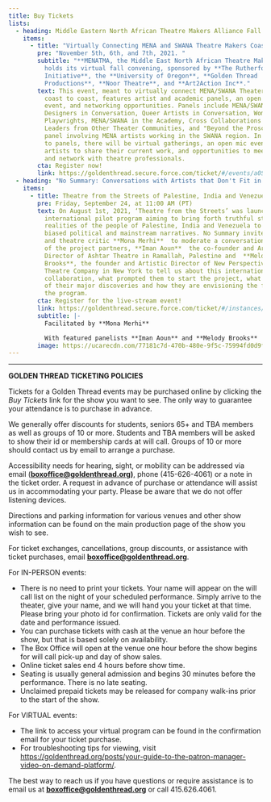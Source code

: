 ```yaml
---
title: Buy Tickets
lists:
  - heading: Middle Eastern North African Theatre Makers Alliance Fall Convening
    items:
      - title: "Virtually Connecting MENA and SWANA Theatre Makers Coast to Coast "
        pre: "November 5th, 6th, and 7th, 2021. "
        subtitle: "**MENATMA, the Middle East North African Theatre Makers Alliance**,
          holds its virtual fall convening, sponsored by **The Rutherford
          Initiative**, the **University of Oregon**, **Golden Thread
          Productions**, **Noor Theatre**, and **Art2Action Inc**."
        text: This event, meant to virtually connect MENA/SWANA Theater Makers from
          coast to coast, features artist and academic panels, an open mic
          event, and networking opportunities. Panels include MENA/SWANA
          Designers in Conversation, Queer Artists in Conversation, Women
          Playwrights, MENA/SWANA in the Academy, Cross Collaborations with
          Leaders from Other Theater Communities, and "Beyond the Proscenium," a
          panel involving MENA artists working in the SWANA region. In addition
          to panels, there will be virtual gatherings, an open mic event for
          artists to share their current work, and opportunities to meet
          and network with theatre professionals.
        cta: Register now!
        link: https://goldenthread.secure.force.com/ticket/#/events/a0S3Z000007YzcbUAC
  - heading: "No Summary: Conversations with Artists that Don't Fit in a Box!"
    items:
      - title: Theatre from the Streets of Palestine, India and Venezuela
        pre: Friday, September 24, at 11:00 AM (PT)
        text: On August 1st, 2021, ‘Theatre from the Streets’ was launched as an
          international pilot program aiming to bring forth truthful stories and
          realities of the people of Palestine, India and Venezuela to contrast
          biased political and mainstream narratives. No Summary invites writer
          and theatre critic **Mona Merhi**  to moderate a conversation with two
          of the project partners, **Iman Aoun**  the co-founder and Artistic
          Director of Ashtar Theatre in Ramallah, Palestine and  **Melody
          Brooks**, the founder and Artistic Director of New Perspectives
          Theatre Company in New York to tell us about this international
          collaboration, what prompted them to start the project, what are some
          of their major discoveries and how they are envisioning the future of
          the program.
        cta: Register for the live-stream event!
        link: https://goldenthread.secure.force.com/ticket/#/instances/a0F3Z00000rf7c9UAA
        subtitle: |-
          Facilitated by **Mona Merhi**

          With featured panelists **Iman Aoun** and **Melody Brooks**
        image: https://ucarecdn.com/77181c7d-470b-480e-9f5c-75994fd0d9f1/
---
```

- - -

**GOLDEN THREAD TICKETING POLICIES**

Tickets for a Golden Thread events may be purchased online by clicking the *Buy Tickets* link for the show you want to see. The only way to guarantee your attendance is to purchase in advance.

We generally offer discounts for students, seniors 65+ and TBA members as well as groups of 10 or more. Students and TBA members will be asked to show their id or membership cards at will call. Groups of 10 or more should contact us by email to arrange a purchase.

Accessibility needs for hearing, sight, or mobility can be addressed via email (**[boxoffice@goldenthread.org](mailto:boxoffice@goldenthread.org))**, phone (415-626-4061) or a note in the ticket order. A request in advance of purchase or attendance will assist us in accommodating your party. Please be aware that we do not offer listening devices.

Directions and parking information for various venues and other show information can be found on the main production page of the show you wish to see.

For ticket exchanges, cancellations, group discounts, or assistance with ticket purchases, email **[boxoffice@goldenthread.org](mailto:boxoffice@goldenthread.org)**.

For IN-PERSON events:

* There is no need to print your tickets. Your name will appear on the will call list on the night of your scheduled performance. Simply arrive to the theater, give your name, and we will hand you your ticket at that time. Please bring your photo id for confirmation. Tickets are only valid for the date and performance issued.
* You can purchase tickets with cash at the venue an hour before the show, but that is based solely on availability.
* The Box Office will open at the venue one hour before the show begins for will call pick-up and day of show sales.
* Online ticket sales end 4 hours before show time.
* Seating is usually general admission and begins 30 minutes before the performance. There is no late seating.
* Unclaimed prepaid tickets may be released for company walk-ins prior to the start of the show.

For VIRTUAL events:

* The link to access your virtual program can be found in the confirmation email for your ticket purchase.
* For troubleshooting tips for viewing, visit https://goldenthread.org/posts/your-guide-to-the-patron-manager-video-on-demand-platform/.

The best way to reach us if you have questions or require assistance is to email us at **[boxoffice@goldenthread.org](mailto:boxoffice@goldenthread.org)** or call 415.626.4061.